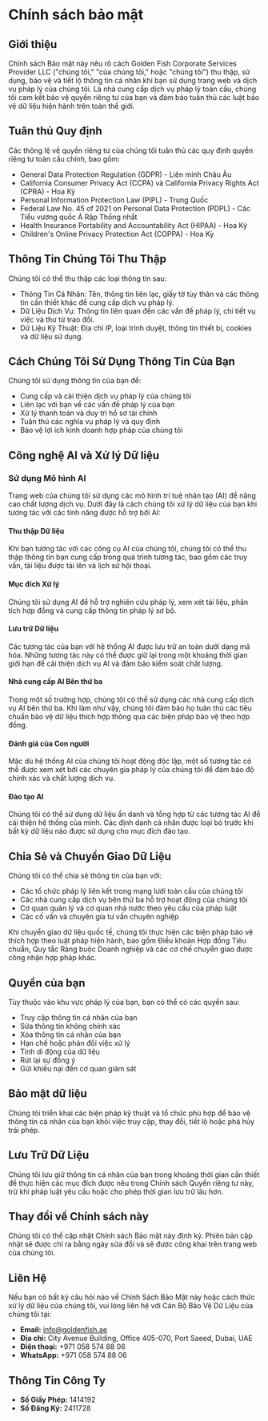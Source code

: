 # Chính sách bảo mật

## Giới thiệu

Chính sách Bảo mật này nêu rõ cách Golden Fish Corporate Services Provider LLC ("chúng tôi," "của chúng tôi," hoặc "chúng tôi") thu thập, sử dụng, bảo vệ và tiết lộ thông tin cá nhân khi bạn sử dụng trang web và dịch vụ pháp lý của chúng tôi. Là nhà cung cấp dịch vụ pháp lý toàn cầu, chúng tôi cam kết bảo vệ quyền riêng tư của bạn và đảm bảo tuân thủ các luật bảo vệ dữ liệu hiện hành trên toàn thế giới.

## Tuân thủ Quy định

Các thông lệ về quyền riêng tư của chúng tôi tuân thủ các quy định quyền riêng tư toàn cầu chính, bao gồm:

- General Data Protection Regulation (GDPR) - Liên minh Châu Âu
- California Consumer Privacy Act (CCPA) và California Privacy Rights Act (CPRA) - Hoa Kỳ
- Personal Information Protection Law (PIPL) - Trung Quốc
- Federal Law No. 45 of 2021 on Personal Data Protection (PDPL) - Các Tiểu vương quốc Ả Rập Thống nhất
- Health Insurance Portability and Accountability Act (HIPAA) - Hoa Kỳ
- Children's Online Privacy Protection Act (COPPA) - Hoa Kỳ

## Thông Tin Chúng Tôi Thu Thập

Chúng tôi có thể thu thập các loại thông tin sau:

- Thông Tin Cá Nhân: Tên, thông tin liên lạc, giấy tờ tùy thân và các thông tin cần thiết khác để cung cấp dịch vụ pháp lý.
- Dữ Liệu Dịch Vụ: Thông tin liên quan đến các vấn đề pháp lý, chi tiết vụ việc và thư từ trao đổi.
- Dữ Liệu Kỹ Thuật: Địa chỉ IP, loại trình duyệt, thông tin thiết bị, cookies và dữ liệu sử dụng.

## Cách Chúng Tôi Sử Dụng Thông Tin Của Bạn

Chúng tôi sử dụng thông tin của bạn để:

- Cung cấp và cải thiện dịch vụ pháp lý của chúng tôi
- Liên lạc với bạn về các vấn đề pháp lý của bạn
- Xử lý thanh toán và duy trì hồ sơ tài chính
- Tuân thủ các nghĩa vụ pháp lý và quy định
- Bảo vệ lợi ích kinh doanh hợp pháp của chúng tôi

## Công nghệ AI và Xử lý Dữ liệu

### Sử dụng Mô hình AI

Trang web của chúng tôi sử dụng các mô hình trí tuệ nhân tạo (AI) để nâng cao chất lượng dịch vụ. Dưới đây là cách chúng tôi xử lý dữ liệu của bạn khi tương tác với các tính năng được hỗ trợ bởi AI:

#### Thu thập Dữ liệu

Khi bạn tương tác với các công cụ AI của chúng tôi, chúng tôi có thể thu thập thông tin bạn cung cấp trong quá trình tương tác, bao gồm các truy vấn, tài liệu được tải lên và lịch sử hội thoại.

#### Mục đích Xử lý

Chúng tôi sử dụng AI để hỗ trợ nghiên cứu pháp lý, xem xét tài liệu, phân tích hợp đồng và cung cấp thông tin pháp lý sơ bộ.

#### Lưu trữ Dữ liệu

Các tương tác của bạn với hệ thống AI được lưu trữ an toàn dưới dạng mã hóa. Những tương tác này có thể được giữ lại trong một khoảng thời gian giới hạn để cải thiện dịch vụ AI và đảm bảo kiểm soát chất lượng.

#### Nhà cung cấp AI Bên thứ ba

Trong một số trường hợp, chúng tôi có thể sử dụng các nhà cung cấp dịch vụ AI bên thứ ba. Khi làm như vậy, chúng tôi đảm bảo họ tuân thủ các tiêu chuẩn bảo vệ dữ liệu thích hợp thông qua các biện pháp bảo vệ theo hợp đồng.

#### Đánh giá của Con người

Mặc dù hệ thống AI của chúng tôi hoạt động độc lập, một số tương tác có thể được xem xét bởi các chuyên gia pháp lý của chúng tôi để đảm bảo độ chính xác và chất lượng dịch vụ.

#### Đào tạo AI

Chúng tôi có thể sử dụng dữ liệu ẩn danh và tổng hợp từ các tương tác AI để cải thiện hệ thống của mình. Các định danh cá nhân được loại bỏ trước khi bất kỳ dữ liệu nào được sử dụng cho mục đích đào tạo.

## Chia Sẻ và Chuyển Giao Dữ Liệu

Chúng tôi có thể chia sẻ thông tin của bạn với:

- Các tổ chức pháp lý liên kết trong mạng lưới toàn cầu của chúng tôi
- Các nhà cung cấp dịch vụ bên thứ ba hỗ trợ hoạt động của chúng tôi
- Cơ quan quản lý và cơ quan nhà nước theo yêu cầu của pháp luật
- Các cố vấn và chuyên gia tư vấn chuyên nghiệp

Khi chuyển giao dữ liệu quốc tế, chúng tôi thực hiện các biện pháp bảo vệ thích hợp theo luật pháp hiện hành, bao gồm Điều khoản Hợp đồng Tiêu chuẩn, Quy tắc Ràng buộc Doanh nghiệp và các cơ chế chuyển giao được công nhận hợp pháp khác.

## Quyền của bạn

Tùy thuộc vào khu vực pháp lý của bạn, bạn có thể có các quyền sau:

- Truy cập thông tin cá nhân của bạn
- Sửa thông tin không chính xác
- Xóa thông tin cá nhân của bạn
- Hạn chế hoặc phản đối việc xử lý
- Tính di động của dữ liệu
- Rút lại sự đồng ý
- Gửi khiếu nại đến cơ quan giám sát

## Bảo mật dữ liệu

Chúng tôi triển khai các biện pháp kỹ thuật và tổ chức phù hợp để bảo vệ thông tin cá nhân của bạn khỏi việc truy cập, thay đổi, tiết lộ hoặc phá hủy trái phép.

## Lưu Trữ Dữ Liệu

Chúng tôi lưu giữ thông tin cá nhân của bạn trong khoảng thời gian cần thiết để thực hiện các mục đích được nêu trong Chính sách Quyền riêng tư này, trừ khi pháp luật yêu cầu hoặc cho phép thời gian lưu trữ lâu hơn.

## Thay đổi về Chính sách này

Chúng tôi có thể cập nhật Chính sách Bảo mật này định kỳ. Phiên bản cập nhật sẽ được chỉ ra bằng ngày sửa đổi và sẽ được công khai trên trang web của chúng tôi.

## Liên Hệ

Nếu bạn có bất kỳ câu hỏi nào về Chính Sách Bảo Mật này hoặc cách thức xử lý dữ liệu của chúng tôi, vui lòng liên hệ với Cán Bộ Bảo Vệ Dữ Liệu của chúng tôi tại:

- **Email:** info@goldenfish.ae
- **Địa chỉ:** City Avenue Building, Office 405-070, Port Saeed, Dubai, UAE
- **Điện thoại:** +971 058 574 88 06
- **WhatsApp:** +971 058 574 88 06

## Thông Tin Công Ty

- **Số Giấy Phép:** 1414192
- **Số Đăng Ký:** 2411728
